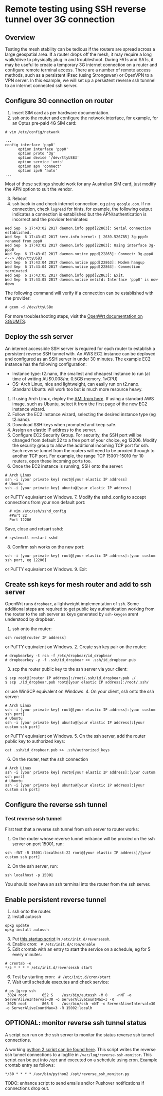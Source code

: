 # Remote testing using SSH reverse tunnel over 3G connection

## Overview
Testing the mesh stability can be tedious if the routers are spread across a large geospatial area.
If a router drops off the mesh, it may require a long walk/drive to physically plug in and troubleshoot.
During FATs and SATs, it may be useful to create a temporary 3G internet connection on a router and configure remote terminal access.
There are a number of remote access methods, such as a persistent IPsec (using Strongswan) or OpenVPN to a VPN server.
In this example, we will set up a persistent reverse ssh tunnnel to an internet connected ssh server.

## Configure 3G connection on router
1. Insert SIM card as per hardware documentation.
2. ssh onto the router and configure the network interface, for example, for an Optus pre-paid 4G SIM card:

  ```
  # vim /etc/config/network
  
  ...
  config interface 'ppp0'
        option interface 'ppp0'
        option proto '3g'
        option device '/dev/ttyUSB3'
        option service 'umts'
        option apn 'connect'
        option ipv6 'auto'
  ...
  ```
  
Most of these settings should work for any Australian SIM card, just modify the APN option to suit the vendor.
  
3. Reboot
4. ssh back in and check internet connection, eg `ping google.com`. If no connection, check `logread` for hints, for example, the following output indicates a connection is established but the APN/authentication is incorrect and the provider terminates:

  ```
  Wed Sep  6 17:43:02 2017 daemon.info pppd[22863]: Serial connection established.
  Wed Sep  6 17:43:02 2017 kern.info kernel: [ 2639.526785] 3g-ppp0: renamed from ppp0
  Wed Sep  6 17:43:02 2017 daemon.info pppd[22863]: Using interface 3g-ppp0
  Wed Sep  6 17:43:02 2017 daemon.notice pppd[22863]: Connect: 3g-ppp0 <--> /dev/ttyUSB3
  Wed Sep  6 17:43:04 2017 daemon.notice pppd[22863]: Modem hangup
  Wed Sep  6 17:43:04 2017 daemon.notice pppd[22863]: Connection terminated.
  Wed Sep  6 17:43:05 2017 daemon.info pppd[22863]: Exit.
  Wed Sep  6 17:43:05 2017 daemon.notice netifd: Interface 'ppp0' is now down
  ```
  
  The following command will verify if a connection can be established with the provider:
  
  ```
  # gcom -d /dev/ttyUSBx
  ```
  
  For more troubleshooting steps, visit the [OpenWrt documentation on 3G/UMTS](https://wiki.openwrt.org/doc/recipes/3gdongle#debugging_signal_strength_issues).

## Deploy the ssh server
An internet accessible SSH server is required for each router to establish a persistent reverse SSH tunnel with. An AWS EC2 instance can be deployed and configured as an SSH server in under 30 minutes. The example EC2 instance has the following configuration:
- Instance type: t2.nano, the smallest and cheapest instance to run (at time of writing AU$0.008/hr, 0.5GB memory, 1vCPU)
- OS: Arch Linux, nice and lightweight, can easily run on t2.nano. Standard Ubuntu will work too but is much more resource heavy.

1. If using Arch Linux, deploy the [AMI from here](https://www.uplinklabs.net/projects/arch-linux-on-ec2/). If using a standard AWS image, such as Ubuntu, select it from the first page of the new EC2 instance wizard.
2. Follow the EC2 instance wizard, selecting the desired instance type (eg t2.nano).
3. Download SSH keys when prompted and keep safe.
4. Assign an elastic IP address to the server.
5. Configure EC2 Security Group. For security, the SSH port will be changed from default 22 to a free port of your choice, eg 12206. Modify the security group to allow the additional incoming TCP port for ssh. Each reverse tunnel from the routers will need to be proxied through to another TCP port. For example, the range TCP 15001-15010 for 10 routers, open these incoming ports too.
6. Once the EC2 instance is running, SSH onto the server:

  ```
  # Arch Linux
  ssh -i [your private key] root@[your elastic IP address]
  # Ubuntu
  ssh -i [your private key] ubuntu@[your elastic IP address]
  ```
  
  or PuTTY equivalent on Windows.
7. Modify the sshd_config to accept connections from your non default port:

```
  # vim /etc/ssh/sshd_config  
  #Port 22
  Port 12206
```

Save, close and retsart sshd:

```
# systemctl restart sshd
```

8. Confirm ssh works on the new port:

  ```
  ssh -i [your private key] root@[your elastic IP address]:[your custom ssh port, eg 12206]
  ```
  
  or PuTTY equivalent on Windows.
9. Exit

## Create ssh keys for mesh router and add to ssh server
OpenWrt runs `dropbear`, a lightweight implementation of `ssh`. Some additional steps are required to get public key authentication working from the router to the ssh server as keys generated by `ssh-keygen` arent understood by dropbear.

1. ssh onto the router:

  ```
  ssh root@[router IP address]
  ```
  
  or PuTTY equivalent on Windows.
2. Create ssh key pair on the router:
  ```
  # dropbearkey -t rsa -f /etc/dropbear/id_dropbear
  # dropbearkey -y -f .ssh/id_dropbear >> .ssh/id_dropbear.pub
  ```
3. scp the router public key to the ssh server via your client:
  ```
  $ scp root@[router IP address]:/root/.ssh/id_dropbear.pub ./
  $ scp ./id_dropbear.pub root@[your elastic IP address]:/root/.ssh/
  ```
  or use WinSCP equivalent on Windows.
4. On your client, ssh onto the ssh server:
  ```
  # Arch Linux
  ssh -i [your private key] root@[your elastic IP address]:[your custom ssh port]
  # Ubuntu
  ssh -i [your private key] ubuntu@[your elastic IP address]:[your custom ssh port]
  ```
  or PuTTY equivalent on Windows.
5. On the ssh server, add the router public key to authorized keys:
  ```
  cat .ssh/id_dropbear.pub >> .ssh/authorized_keys
  ```
6. On the router, test the ssh connection
  ```
  # Arch Linux
  ssh -i [your private key] root@[your elastic IP address]:[your custom ssh port]
  # Ubuntu
  ssh -i [your private key] ubuntu@[your elastic IP address]:[your custom ssh port]
  ```
  
## Configure the reverse ssh tunnel
  
### Test reverse ssh tunnel
First test that a reverse ssh tunnel from ssh server to router works:
1. On the router whose reverse tunnel entrance will be proxied on the ssh server on port 15001, run:

  ```
  ssh -fNT -R 15001:localhost:22 root@[your elastic IP address]/[your custom ssh port]
  ```

2.  On the ssh server, run:

  ```
  ssh localhost -p 15001
  ```

  You should now have an ssh terminal into the router from the ssh server.
  
## Enable persistent reverse tunnel

1. ssh onto the router.
2. Install autossh
  
  ```
  opkg update
  opkg install autossh
  ```
  
3. Put [this startup script](https://github.com/SEBA-Smart-Services/smartnet/blob/master/batman_mesh_network/util/reversessh.init) in `/etc/init.d/reversessh`.
4. Enable cron: ` # /etc/init.d/cron/enable`
5. Edit crontab with an entry to start the service on a schedule, eg for 5 every minutes:
  
  ```
  # crontab -e
  */5 * * * * /etc/init.d/reversessh start
  ```
  
6. Test by starting cron: ` # /etc/init.d/cron/start`
7. Wait until schedule executes and check service:

  ```
  # ps |grep ssh
   3024 root       652 S    /usr/bin/autossh -M 0    -nNT -o ServerAliveInterval=30 -o ServerAliveCountMax=3 -R
   3025 root       868 S    /usr/bin/ssh -nNT -o ServerAliveInterval=30 -o ServerAliveCountMax=3 -R 15002:localh
  ```

## OPTIONAL: monitor reverse ssh tunnel status
A script can run on the ssh server to monitor the status reverse ssh tunnel connections. 

A working [python 2 script can be found here](https://github.com/SEBA-Smart-Services/smartnet/blob/master/batman_mesh_network/util/reverse_ssh_monitor.py). This script writes the reverse ssh tunnel connections to a logfile in `/var/log/reverse-ssh-monitor`. This script can be put into `/opt` and executed on a schedule using cron. Example crontab entry as follows:

```
*/30 * * * * /usr/bin/python2 /opt/reverse_ssh_monitor.py
```

TODO: enhance script to send emails and/or Pushover notifications if connections drop out.
